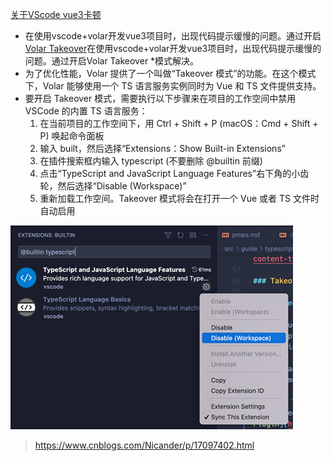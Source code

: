 [关于VScode vue3卡顿](#top)

- 在使用vscode+volar开发vue3项目时，出现代码提示缓慢的问题。通过开启[Volar Takeover](https://cn.vuejs.org/guide/typescript/overview.html#volar-takeover-mode)在使用vscode+volar开发vue3项目时，出现代码提示缓慢的问题。通过开启Volar Takeover *模式解决。
- 为了优化性能，Volar 提供了一个叫做“Takeover 模式”的功能。在这个模式下，Volar 能够使用一个 TS 语言服务实例同时为 Vue 和 TS 文件提供支持。
- 要开启 Takeover 模式，需要执行以下步骤来在项目的工作空间中禁用 VSCode 的内置 TS 语言服务：
  1. 在当前项目的工作空间下，用 Ctrl + Shift + P (macOS：Cmd + Shift + P) 唤起命令面板
  2. 输入 built，然后选择“Extensions：Show Built-in Extensions”
  3. 在插件搜索框内输入 typescript (不要删除 @builtin 前缀)
  4. 点击“TypeScript and JavaScript Language Features”右下角的小齿轮，然后选择“Disable (Workspace)”
  5. 重新加载工作空间。Takeover 模式将会在打开一个 Vue 或者 TS 文件时自动启用


![Volar Takeover](./images/Volar-Takeover.png)

> https://www.cnblogs.com/Nicander/p/17097402.html
